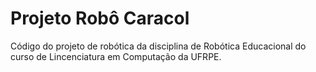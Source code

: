 # Projeto Robô Caracol

Código do projeto de robótica da disciplina de Robótica Educacional do curso de Lincenciatura em Computação da UFRPE.
